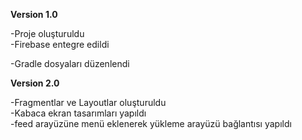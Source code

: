 **Version 1.0**

-Proje oluşturuldu <br/>
-Firebase entegre edildi

-Gradle dosyaları düzenlendi

**Version 2.0**

-Fragmentlar ve Layoutlar oluşturuldu <br/>
-Kabaca ekran tasarımları yapıldı <br/>
-feed arayüzüne menü eklenerek yükleme arayüzü bağlantısı yapıldı 